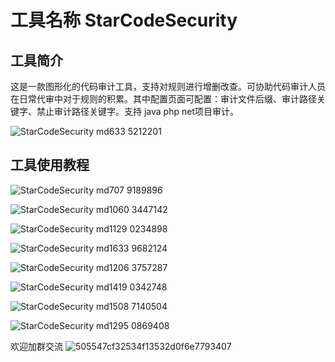 # 工具名称 StarCodeSecurity


## 工具简介

这是一款图形化的代码审计工具，支持对规则进行增删改查。可协助代码审计人员在日常代审中对于规则的积累。其中配置页面可配置：审计文件后缀、审计路径关键字、禁止审计路径关键字。支持 java php net项目审计。

![StarCodeSecurity md633 5212201](https://github.com/user-attachments/assets/379a8368-0405-4ff5-bffd-bbbe10a0aa86)




## 工具使用教程

![StarCodeSecurity md707 9189896](https://github.com/user-attachments/assets/d350cb26-0d01-46ac-867f-8a7708843770)



![StarCodeSecurity md1060 3447142](https://github.com/user-attachments/assets/36ccf3bf-2f1f-480b-abf4-b2a6d4d561ab)



![StarCodeSecurity md1129 0234898](https://github.com/user-attachments/assets/e95067f8-e70f-4b07-b1fa-217354eedecd)



![StarCodeSecurity md1633 9682124](https://github.com/user-attachments/assets/1b3132f6-840d-4e4b-936f-13c0ca63e1f5)



![StarCodeSecurity md1206 3757287](https://github.com/user-attachments/assets/8d260e9a-940f-405f-9c81-3f94a366ff43)



![StarCodeSecurity md1419 0342748](https://github.com/user-attachments/assets/9e25a4ac-b37a-4146-9bb7-74513002fd16)



![StarCodeSecurity md1508 7140504](https://github.com/user-attachments/assets/7b54766e-0456-471f-ac66-1770ec2e8a30)



![StarCodeSecurity md1295 0869408](https://github.com/user-attachments/assets/78941b71-ff1d-4fa7-adb8-666df60e7f29)



欢迎加群交流
![505547cf32534f13532d0f6e7793407](https://github.com/user-attachments/assets/e92763d3-89cf-4eff-8e43-1a7450b299f9)

